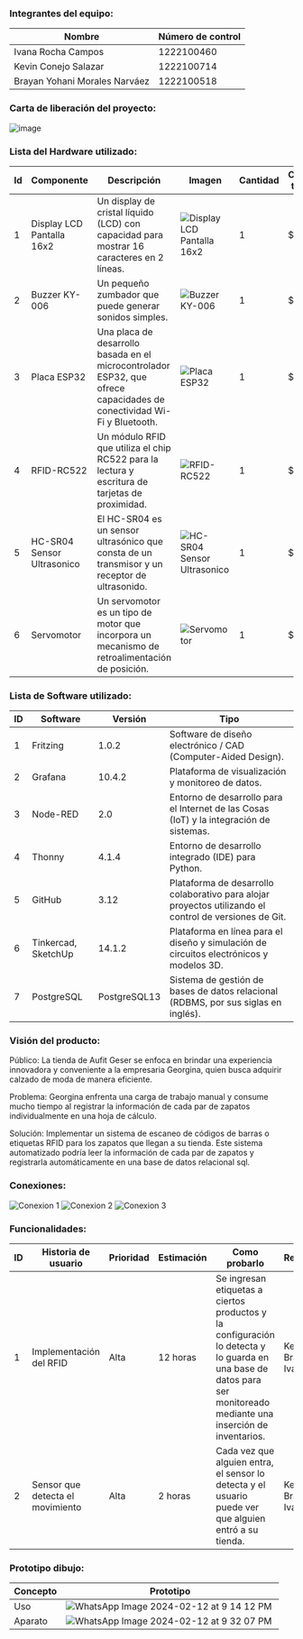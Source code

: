 

### Integrantes del equipo:
| Nombre                    | Número de control |
|---------------------------|---------------------------|
| Ivana Rocha Campos        | 1222100460                |
| Kevin Conejo Salazar      | 1222100714                |
| Brayan Yohani Morales Narváez | 1222100518            |

### Carta de liberación del proyecto:
![image](https://github.com/IvanaRocha/BKI/assets/135056237/1fbebe16-5561-4995-aa35-4f05f84b86f4)

### Lista del Hardware utilizado:

| Id | Componente                | Descripción                                                                                   | Imagen | Cantidad | Costo total |
|----|---------------------------|-----------------------------------------------------------------------------------------------|--------|----------|-------------|
| 1  | Display LCD Pantalla 16x2 | Un display de cristal líquido (LCD) con capacidad para mostrar 16 caracteres en 2 líneas.   | ![Display LCD Pantalla 16x2](https://github.com/IvanaRocha/BKI/assets/146135319/f5c183ba-8610-42db-be3b-d5d0c8820e49) | 1        | $50         |
| 2  | Buzzer KY-006             | Un pequeño zumbador que puede generar sonidos simples.                                       | ![Buzzer KY-006](https://github.com/IvanaRocha/BKI/assets/146135319/faba01e3-3def-4461-b62d-2f311f203af4) | 1        | $40     |
| 3  | Placa ESP32               | Una placa de desarrollo basada en el microcontrolador ESP32, que ofrece capacidades de conectividad Wi-Fi y Bluetooth.| ![Placa ESP32](https://github.com/IvanaRocha/BKI/assets/146135319/89069f67-27e2-4fdc-9318-fc14d64adab4) | 1 | $280   |
| 4  | RFID-RC522                | Un módulo RFID que utiliza el chip RC522 para la lectura y escritura de tarjetas de proximidad.| ![RFID-RC522](https://github.com/IvanaRocha/BKI/assets/146135319/d5b05b70-3f76-42f2-bb6d-fd9429632624) | 1     | $60    |
| 5  | HC-SR04 Sensor Ultrasonico| El HC-SR04 es un sensor ultrasónico que consta de un transmisor y un receptor de ultrasonido.| ![HC-SR04 Sensor Ultrasonico](https://github.com/IvanaRocha/BKI/assets/146135319/a1fe9111-ead2-452f-b3d1-d51312f3f0f8) | 1  | $64    |
| 6  | Servomotor                | Un servomotor es un tipo de motor que incorpora un mecanismo de retroalimentación de posición.| ![Servomotor](https://github.com/IvanaRocha/BKI/assets/146135319/c67740c9-84de-4cf9-9b4f-25bf107c7b66) | 1      | $130        |




### Lista de Software utilizado:

| ID | Software  | Versión | Tipo                                                                               |
|----|-----------|---------|------------------------------------------------------------------------------------|
| 1  | Fritzing  | 1.0.2   | Software de diseño electrónico / CAD (Computer-Aided Design).                      |
| 2  | Grafana   | 10.4.2  | Plataforma de visualización y monitoreo de datos.                                   |
| 3  | Node-RED  | 2.0     | Entorno de desarrollo para el Internet de las Cosas (IoT) y la integración de sistemas.|
| 4  | Thonny    | 4.1.4   | Entorno de desarrollo integrado (IDE) para Python.                                   |
| 5  | GitHub    | 3.12    | Plataforma de desarrollo colaborativo para alojar proyectos utilizando el control de versiones de Git. |
| 6  | Tinkercad, SketchUp | 14.1.2 | Plataforma en línea para el diseño y simulación de circuitos electrónicos y modelos 3D. |
| 7  | PostgreSQL| PostgreSQL13 | Sistema de gestión de bases de datos relacional (RDBMS, por sus siglas en inglés). |

### Visión del producto:

Público:
La tienda de Aufit Geser se enfoca en brindar una experiencia innovadora y conveniente a la empresaria Georgina, quien busca adquirir calzado de moda de manera eficiente.

Problema:
Georgina enfrenta una carga de trabajo manual y consume mucho tiempo al registrar la información de cada par de zapatos individualmente en una hoja de cálculo.

Solución:
Implementar un sistema de escaneo de códigos de barras o etiquetas RFID para los zapatos que llegan a su tienda. Este sistema automatizado podría leer la información de cada par de zapatos y registrarla automáticamente en una base de datos relacional sql.

### Conexiones:
![Conexion 1 ]("C:\Users\Usuario\Documents\BKI\Circuitos\Grafica_Grafama.jpg")
![Conexion 2 ](C:\Users\Usuario\Documents\BKI\Circuitos\Fritzing.jpg)
![Conexion 3 ]("C:\Users\Usuario\Documents\BKI\Circuitos\Grafica_Grafama.jpg")

### Funcionalidades:

| ID | Historia de usuario | Prioridad | Estimación | Como probarlo | Responsable |
|----|---------------------|-----------|------------|---------------|-------------|
| 1  | Implementación del RFID | Alta | 12 horas | Se ingresan etiquetas a ciertos productos y la configuración lo detecta y lo guarda en una base de datos para ser monitoreado mediante una inserción de inventarios. | Kevin, Brayan e Ivana |
| 2  | Sensor que detecta el movimiento | Alta | 2 horas | Cada vez que alguien entra, el sensor lo detecta y el usuario puede ver que alguien entró a su tienda. | Kevin, Brayan e Ivana |

### Prototipo dibujo:
| Concepto | Prototipo |
|----------|-----------|
| Uso      | ![WhatsApp Image 2024-02-12 at 9 14 12 PM](https://github.com/BrayanYNm67/EquipoKBI/assets/135056237/0e9b5acc-e60c-47f5-97bc-aee0f3a0d0a8.png) |
| Aparato  | ![WhatsApp Image 2024-02-12 at 9 32 07 PM](https://github.com/BrayanYNm67/EquipoKBI/assets/135056237/1ca3decb-5d76-49ba-8366-4e07bc8e1905.png) |
